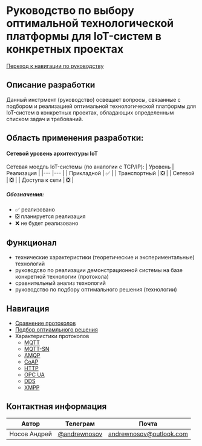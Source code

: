 # Руководство по выбору оптимальной технологической платформы для IoT-систем в конкретных проектах

[Переход к навигации по руководству](#навигация)

## Описание разработки
Данный инстрмент (руководство) освещает вопросы, связанные с подбором и реализацией оптимальной технологической платформы для IoT-систем в конкретных проектах, обладающих определенным списком задач и требований.

## Область применения разработки:
#### Сетевой уровень архитектуры IoT
Сетевая моедль IoT-системы (по аналогии с TCP/IP):
| Уровень  	| Реализация  	|
|---	|---	|
| Прикладной  	| &#x2705;  	|
| Транспортный  	| &#x274E;  	|
| Сетевой 	| &#x274E;  	|
| Доступа к сети 	| &#x274E;  	|

##### Обозначения: 
* &#x2705; реализовано
* &#x274E; планируется реализация
* &#x274C; не будет реализовано

## Функционал
* технические характеристики (теоретические и экспериментальные) технологий
* руководсво по реализации демонстрационной системы на базе конкретной технологии (протокола)
* сравнительный анализ технологий
* руководство по подбору оптимального решения (технологии)

## Навигация
* [Сравнение протоколов](/comparative.md)
* [Подбор оптиамльного решения](/selection.md)
* Характеристики протоколов
  * [MQTT](/mqtt/overview-mqtt.md)
  * [MQTT-SN](/mqtt/overview-mqttsn.md)
  * [AMQP](/mqtt/overview-amqp.md)
  * [CoAP](/mqtt/overview-coap.md)
  * [HTTP](/mqtt/overview-http.md)
  * [OPC UA](/mqtt/overview-opcua.md)
  * [DDS](/mqtt/overview-dds.md)
  * [XMPP](/mqtt/overview-xmpp.md)

## Контактная информация
| Автор | Телеграм | Почта |
|-------|----------|-------|
| Носов Андрей   | [@andrewnosov](https://t.me/andrewnosov)      | <andrewnosov@outlook.com>  |

